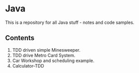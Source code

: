 # Java

This is a repository for all Java stuff - notes and code samples.


## Contents
1. TDD driven simple Minesweeper.
2. TDD drive Metro Card System.
3. Car Workshop and scheduling example.
4. Calculator-TDD